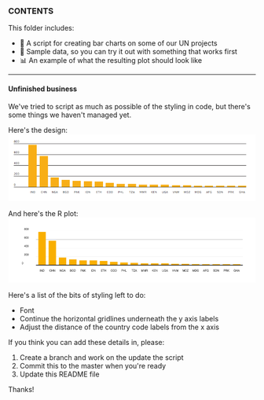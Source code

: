 ### CONTENTS

This folder includes:
- :speech_balloon: A script for creating bar charts on some of our UN projects
- :page_facing_up: Sample data, so you can try it out with something that works first
- :bar_chart: An example of what the resulting plot should look like

----

#### Unfinished business
We've tried to script as much as possible of the styling in code, but there's some things we haven't managed yet.

Here's the design:
![alt text](https://github.com/ellahollowood/test/blob/master/bar_charts/UN/Design.png)

And here's the R plot:
![alt text](https://github.com/ellahollowood/test/blob/master/bar_charts/UN/R%20Plot.png)

Here's a list of the bits of styling left to do:
- Font
- Continue the horizontal gridlines underneath the y axis labels
- Adjust the distance of the country code labels from the x axis

If you think you can add these details in, please:
1. Create a branch and work on the update the script
2. Commit this to the master when you're ready
3. Update this README file

Thanks!
